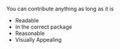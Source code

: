 You can contribute anything as long as it is

* Readable
* In the correct package
* Reasonable
* Visually Appealing
